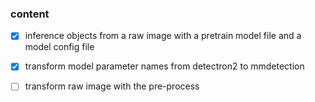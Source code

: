 ### content
- [x] inference objects from a raw image with a pretrain model file and a model config file
- [x] transform model parameter names from detectron2 to mmdetection
- [ ] transform raw image with the pre-process

